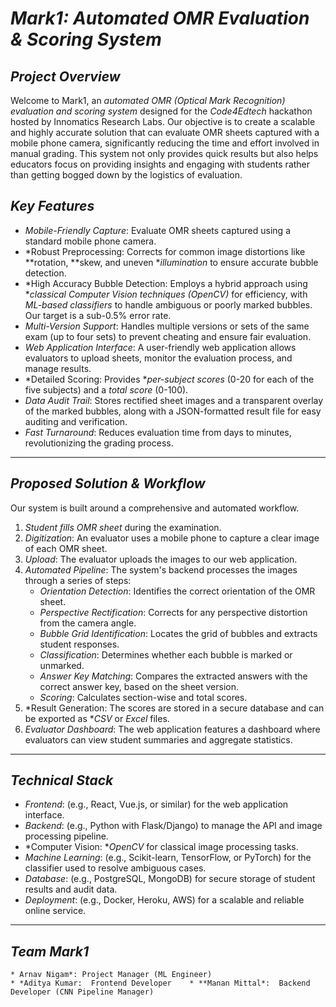 # *Mark1: Automated OMR Evaluation & Scoring System*

## *Project Overview*
Welcome to Mark1, an *automated OMR (Optical Mark Recognition) evaluation and scoring system* designed for the *Code4Edtech* hackathon hosted by Innomatics Research Labs. Our objective is to create a scalable and highly accurate solution that can evaluate OMR sheets captured with a mobile phone camera, significantly reducing the time and effort involved in manual grading. This system not only provides quick results but also helps educators focus on providing insights and engaging with students rather than getting bogged down by the logistics of evaluation.


## *Key Features*
* *Mobile-Friendly Capture*: Evaluate OMR sheets captured using a standard mobile phone camera.
* *Robust Preprocessing: Corrects for common image distortions like **rotation, **skew, and uneven **illumination* to ensure accurate bubble detection.
* *High Accuracy Bubble Detection: Employs a hybrid approach using **classical Computer Vision techniques (OpenCV)* for efficiency, with *ML-based classifiers* to handle ambiguous or poorly marked bubbles. Our target is a sub-0.5% error rate.
* *Multi-Version Support*: Handles multiple versions or sets of the same exam (up to four sets) to prevent cheating and ensure fair evaluation.
* *Web Application Interface*: A user-friendly web application allows evaluators to upload sheets, monitor the evaluation process, and manage results.
* *Detailed Scoring: Provides **per-subject scores* (0-20 for each of the five subjects) and a *total score* (0-100).
* *Data Audit Trail*: Stores rectified sheet images and a transparent overlay of the marked bubbles, along with a JSON-formatted result file for easy auditing and verification.
* *Fast Turnaround*: Reduces evaluation time from days to minutes, revolutionizing the grading process.

---

## *Proposed Solution & Workflow*
Our system is built around a comprehensive and automated workflow. 
1.  *Student fills OMR sheet* during the examination.
2.  *Digitization*: An evaluator uses a mobile phone to capture a clear image of each OMR sheet.
3.  *Upload*: The evaluator uploads the images to our web application.
4.  *Automated Pipeline*: The system's backend processes the images through a series of steps:
    * *Orientation Detection*: Identifies the correct orientation of the OMR sheet.
    * *Perspective Rectification*: Corrects for any perspective distortion from the camera angle.
    * *Bubble Grid Identification*: Locates the grid of bubbles and extracts student responses.
    * *Classification*: Determines whether each bubble is marked or unmarked.
    * *Answer Key Matching*: Compares the extracted answers with the correct answer key, based on the sheet version.
    * *Scoring*: Calculates section-wise and total scores.
5.  *Result Generation: The scores are stored in a secure database and can be exported as **CSV* or *Excel* files.
6.  *Evaluator Dashboard*: The web application features a dashboard where evaluators can view student summaries and aggregate statistics.

---

## *Technical Stack*
* *Frontend*: (e.g., React, Vue.js, or similar) for the web application interface.
* *Backend*: (e.g., Python with Flask/Django) to manage the API and image processing pipeline.
* *Computer Vision: **OpenCV* for classical image processing tasks.
* *Machine Learning*: (e.g., Scikit-learn, TensorFlow, or PyTorch) for the classifier used to resolve ambiguous cases.
* *Database*: (e.g., PostgreSQL, MongoDB) for secure storage of student results and audit data.
* *Deployment*: (e.g., Docker, Heroku, AWS) for a scalable and reliable online service.

---

## *Team Mark1*
    * Arnav Nigam*: Project Manager (ML Engineer)
    * *Aditya Kumar:  Frontend Developer    * **Manan Mittal*:  Backend Developer (CNN Pipeline Manager)
